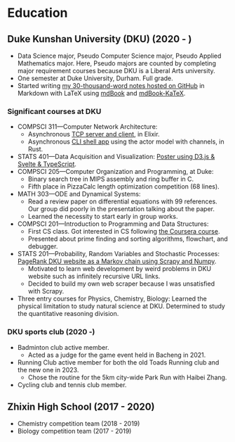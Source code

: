 # Education

## Duke Kunshan University (DKU) (2020 - )

- Data Science major, Pseudo Computer Science major,
    Pseudo Applied Mathematics major.
    Here, Pseudo majors are counted by completing major requirement courses
    because DKU is a Liberal Arts university.
- One semester at Duke University, Durham. Full grade.
- Started writing [my 30-thousand-word notes hosted on GitHub][notes] in
    Markdown with LaTeX using [mdBook][mdbook] and [mdBook-KaTeX][mdbook-katex].

### Significant courses at DKU

- COMPSCI 311—Computer Network Architecture:
    - Asynchronous [TCP server and client][CS311], in Elixir.
    - Asynchronous [CLI shell app][UDPRIP] using the actor model with channels,
        in Rust.
- STATS 401—Data Acquisition and Visualization:
    [Poster using D3.js & Svelte & TypeScript][STATS401_final_proj].
- COMPSCI 205—Computer Organization and Programming, at Duke:
    - Binary search tree in MIPS assembly and ring buffer in C.
    - Fifth place in PizzaCalc length optimization competition (68 lines).
- MATH 303—ODE and Dynamical Systems:
    - Read a review paper on differential equations with 99 references.
        Our group did poorly in the presentation talking about the paper.
    - Learned the necessity to start early in group works.
- COMPSCI 201—Introduction to Programming and Data Structures:
    - First CS class. Got interested in CS following
        [the Coursera course][coursera].
    - Presented about prime finding and sorting algorithms, flowchart,
        and debugger.
- STATS 201—Probability, Random Variables and Stochastic Processes:
    [PageRank DKU website as a Markov chain using Scrapy and
    Numpy][STATS210_final_proj].
    - Motivated to learn web development by weird problems in DKU website such
        as infinitely recursive URL links.
    - Decided to build my own web scraper because I was unsatisfied with Scrapy.
- Three entry courses for Physics, Chemistry, Biology:
    Learned the physical limitation to study natural science at DKU.
    Determined to study the quantitative reasoning division.

### DKU sports club (2020 -)

- Badminton club active member.
    - Acted as a judge for the game event held in Bacheng in 2021.
- Running Club active member for both the old Toads Running club and the new
    one in 2023.
    - Chose the routine for the 5km city-wide Park Run with Haibei Zhang.
- Cycling club and tennis club member.

## Zhixin High School (2017 - 2020)

- Chemistry competition team (2018 - 2019)
- Biology competition team (2017 - 2019)

[coursera]: https://www.coursera.org/learn/cs-programming-java/
[CS311]: https://github.com/SichangHe/CS311
[mdBook]: https://github.com/rust-lang/mdBook
[mdbook-katex]: https://github.com/lzanini/mdbook-katex
[notes]: https://sichanghe.github.io/notes/
[STATS210_final_proj]: https://github.com/SichangHe/STATS210_final_project
[STATS401_final_proj]: https://github.com/SichangHe/STATS401_final_project
[UDPRIP]: https://github.com/SichangHe/CS311/tree/main/udprip
